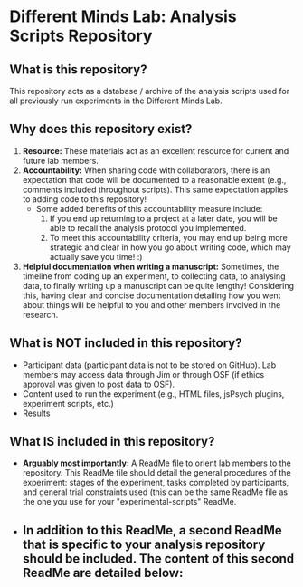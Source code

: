 # Different Minds Lab: Analysis Scripts Repository

## What is this repository?
This repository acts as a database / archive of the analysis scripts used for all previously run experiments in the Different Minds Lab.

## Why does this repository exist?
1. **Resource:** These materials act as an excellent resource for current and future lab members.
2. **Accountability:** When sharing code with collaborators, there is an expectation that code will be documented to a reasonable extent (e.g., comments included throughout scripts). This same expectation applies to adding code to this repository!
   - Some added benefits of this accountability measure include:
      1. If you end up returning to a project at a later date, you will be able to recall the analysis protocol you implemented.
      2. To meet this accountability criteria, you may end up being more strategic and clear in how you go about writing code, which may actually save you time! :)
3. **Helpful documentation when writing a manuscript:** Sometimes, the timeline from coding up an experiment, to collecting data, to analysing data, to finally writing up a manuscript can be quite lengthy! Considering this, having clear and concise documentation detailing how you went about things will be helpful to you and other members involved in the research.

## What is NOT included in this repository?
- Participant data (participant data is not to be stored on GitHub). Lab members may access data through Jim or through OSF (if ethics approval was given to post data to OSF).
- Content used to run the experiment (e.g., HTML files, jsPsych plugins, experiment scripts, etc.)
- Results

## What IS included in this repository?
- **Arguably most importantly:** A ReadMe file to orient lab members to the repository. This ReadMe file should detail the general procedures of the experiment: stages of the experiment, tasks completed by participants, and general trial constraints used (this can be the same ReadMe file as the one you use for your "experimental-scripts" ReadMe.
- In addition to this ReadMe, a second ReadMe that is specific to your analysis repository should be included. The content of this second ReadMe are detailed below:
  - 

